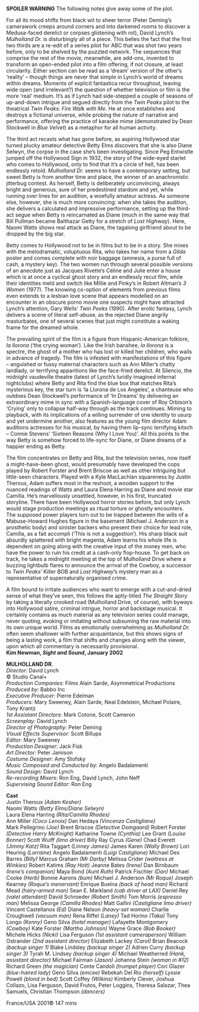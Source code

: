 

**SPOILER WARNING** The following notes give away some of the plot.

For all its mood shifts from black wit to sheer terror (Peter Deming’s camerawork creeps around corners and into darkened rooms to discover a Medusa-faced derelict or corpses glistening with rot), David Lynch’s _Mulholland Dr._ is disturbingly all of a piece. This belies the fact that the first two thirds are a re-edit of a series pilot for ABC that was shot two years before, only to be shelved by the puzzled network. The sequences that comprise the rest of the movie, meanwhile, are add-ons, invented to transform an open-ended pilot into a film offering, if not closure, at least circularity. Either section can be read as a ‘dream’ version of the other’s ‘reality’ – though things are never that simple in Lynch’s world of dreams within dreams. Moments of explicit fantastica recur throughout, leaving wide open (and irrelevant?) the question of whether television or film is the more ‘real’ medium. It’s as if Lynch had side-stepped a couple of seasons of up-and-down intrigue and segued directly from the _Twin Peaks_ pilot to the theatrical _Twin Peaks: Fire Walk with Me_. He at once establishes and destroys a fictional universe, while probing the nature of narrative and performance, offering the practice of karaoke mime (demonstrated by Dean Stockwell in _Blue Velvet_) as a metaphor for all human activity.

The third act recasts what has gone before, as aspiring Hollywood star turned plucky amateur detective Betty Elms discovers that she is also Diane Selwyn, the corpse in the case she’s been investigating. Since Peg Entwistle jumped off the Hollywood Sign in 1932, the story of the wide-eyed starlet who comes to Hollywood, only to find that it’s a circle of hell, has been endlessly retold. _Mulholland Dr._ seems to have a contemporary setting, but sweet Betty is from another time and place, the winner of an anachronistic jitterbug contest. As herself, Betty is deliberately unconvincing, always bright and generous, sure of her predestined stardom and yet, while running over lines for an audition, a woefully amateur actress. As someone else, however, she is much more convincing: when she takes the audition, she delivers a calculated and impressive performance, setting up the third-act segue when Betty is reincarnated as Diane (much in the same way that Bill Pullman became Balthazar Getty for a stretch of _Lost Highway_). Here, Naomi Watts shows real attack as Diane, the tagalong girlfriend about to be dropped by the big star.

Betty comes to Hollywood not to be in films but to be in a story. She mixes with the melodramatic, voluptuous Rita, who takes her name from a _Gilda_ poster and comes complete with noir baggage (amnesia, a purse full of cash, a mystery key). The two women run through several possible versions of an anecdote just as Jacques Rivette’s Céline and Julie enter a house which is at once a cyclical ghost story and an endlessly recut film, while their identities meld and switch like Millie and Pinky’s in Robert Altman’s _3 Women_ (1977). The knowing co-option of elements from previous films even extends to a lesbian love scene that appears modelled on an encounter in an obscure porno movie one suspects might have attracted Lynch’s attention, Gary Wells’ _Twin Peeks_ (1990). After erotic fantasy, Lynch delivers a scene of literal self-abuse, as the rejected Diane angrily masturbates, one of several scenes that just might constitute a waking frame for the dreamed whole.

The prevailing spirit of the film is a figure from Hispanic-American folklore, _la llorona_ (‘the crying woman’). Like the Irish banshee, _la llorona_ is a spectre, the ghost of a mother who has lost or killed her children, who wails in advance of tragedy. The film is infested with manifestations of this figure – anguished or fussy maternal characters such as Ann Miller’s chatty landlady, or terrifying apparitions like the face-fried derelict. At Silencio, the midnight vaudeville theatre (latest of Lynch’s luridly imagined infernal nightclubs) where Betty and Rita find the blue box that matches Rita’s mysterious key, the star turn is ‘la Llorona de Los Angeles’, a chanteuse who outdoes Dean Stockwell’s performance of ‘In Dreams’ by delivering an extraordinary mime in sync with a Spanish-language cover of Roy Orbison’s ‘Crying’ only to collapse half-way through as the track continues. Miming to playback, with its implications of a willing surrender of one identity to usurp and yet undermine another, also features as the young film director Adam auditions actresses for his musical, by having them lip-sync terrifying kitsch – Connie Stevens’ ‘Sixteen Reasons (Why I Love You)’. All this points to the way Betty is somehow forced to life-sync for Diane, or Diane dreams of a happier ending as Betty.

The film concentrates on Betty and Rita, but the television series, now itself a might-have-been ghost, would presumably have developed the cops played by Robert Forster and Brent Briscoe as well as other intriguing but little-seen characters. Played with a Kyle MacLachlan squareness by Justin Theroux, Adam suffers most in the reshoot, a wooden support to the nuanced readings of Watts and Laura Elena Harring as Diane and movie star Camilla. He’s marvellously unsettled, however, in his first, truncated storyline. There have been Hollywood horror stories before, but only Lynch would stage production meetings as ritual torture or ghostly encounters. The supposed power players turn out to be trapped between the wills of a Mabuse-Howard Hughes figure in the basement (Michael J. Anderson in a prosthetic body) and sinister backers who present their choice for lead role, Camilla, as a fait accompli (‘This is not a suggestion’). His sharp black suit absurdly splattered with bright magenta, Adam learns his whole life is dependent on going along with the creative input of the money men, who have the power to ruin his credit at a cash-only flop-house. To get back on track, he takes a midnight meeting at the top of Mulholland Drive where a buzzing lightbulb flares to announce the arrival of the Cowboy, a successor to _Twin Peaks_’ Killer BOB and _Lost Highway_’s mystery man as a representative of supernaturally organised crime.

A film bound to irritate audiences who want to emerge with a cut-and-dried sense of what they’ve seen, this follows the aptly-titled _The Straight Story_ by taking a literally crooked road (Mulholland Drive, of course), with byways into Hollywood satire, criminal intrigue, horror and backstage musical. It certainly contains as much material as any television series could manage, never quoting, evoking or imitating without subsuming the raw material into its own unique world. Films as emotionally overwhelming as _Mulholland Dr._ often seem shallower with further acquaintance, but this shows signs of being a lasting work, a film that shifts and changes along with the viewer, upon which all commentary is necessarily provisional.  
**Kim Newman, _Sight and Sound_, January 2002**  

**MULHOLLAND DR.**  
_Director:_ David Lynch  
©  Studio Canal+  
_Production Companies:_ Films Alain Sarde, Asymmetrical Productions  
_Produced by:_ Babbo Inc  
_Executive Producer:_ Pierre Edelman  
_Producers:_ Mary Sweeney, Alain Sarde, Neal Edelstein, Michael Polaire, Tony Krantz  
_1st Assistant Directors:_ Mark Cotone, Scott Cameron  
_Screenplay:_ David Lynch  
_Director of Photography:_ Peter Deming  
_Visual Effects Supervisor:_ Scott Billups  
_Editor:_ Mary Sweeney  
_Production Designer:_ Jack Fisk  
_Art Director:_ Peter Jamison  
_Costume Designer:_ Amy Stofsky  
_Music Composed and Conducted by:_ Angelo Badalamenti  
_Sound Design:_ David Lynch  
_Re-recording Mixers:_ Ron Eng, David Lynch, John Neff  
_Supervising Sound Editor:_ Ron Eng  

**Cast**  
Justin Theroux _(Adam Kesher)_  
Naomi Watts _(Betty Elms/Diane Selwyn)_  
Laura Elena Harring _(Rita/Camilla Rhodes)_   
Ann Miller _(Coco Lenoix)_ 
Dan Hedaya _(Vincenzo Castigliane)_  
Mark Pellegrino _(Joe)_
Brent Briscoe _(Detective Domgaard)_
Robert Forster _(Detective Harry McKnight)_
Katharine Towne _(Cynthia)_
Lee Grant _(Louise Bonner)_
Scott Wulff _(limo driver)_
Billy Ray Cyrus _(Gene)_
Chad Everett _(Jimmy Katz)_
Rita Taggart _(Linney James)_
James Karen _(Wally Brown)_
Lori Heuring _(Lorraine)_
Angelo Badalamenti _(Luigi Castigliane)_
Michael Des Barres _(Billy)_
Marcus Graham _(Mr Darby)_
Melissa Crider _(waitress at Winkies)_
Robert Katims _(Ray Hott)_
Jeanne Bates _(Irene)_
Dan Birnbaum _(Irene’s companion)_
Maya Bond _(Aunt Ruth)_
Patrick Fischler _(Dan)_
Michael Cooke _(Herb)_
Bonnie Aarons _(bum)_
Michael J. Anderson _(Mr Roque)_
Joseph Kearney _(Roque’s menervant)_
Enrique Buelna _(back of head man)_
Richard Mead _(hairy-armed man)_
Sean E. Markland _(cab driver at LAX)_
Daniel Rey _(valet attendant)_
David Schroeder _(Robert Smith)_
Tom Morris _(espresso man)_
Melissa George _(Camilla Rhodes)_
Matt Gallini _(Castigliane limo driver)_
Vincent Castellanos _(Ed)_
Diane Nelson _(heavy-set woman)_
Charlie Croughwell _(vacuum man)_
Rena Riffel _(Laney)_
Tad Horino _(Taka)_
Tony Longo _(Kenny)_
Geno Silva _(hotel manager)_
Lafayette Montgomery _(Cowboy)_
Kate Forster _(Martha Johnson)_
Wayne Grace _(Bob Booker)_
Michele Hicks _(Nicki)_
Lisa Ferguson _(1st assistant cameraperson)_
William Ostrander _(2nd assistant director)_
Elizabeth Lackey _(Carol)_
Brian Beacock _(backup singer 1)_
Blake Lindsley _(backup singer 2)_
Adrien Curry _(backup singer 3)_
Tyrah M. Lindsey _(backup singer 4)_
Michael Weatherred _(Hank, assistant director)_
Michael Fairman _(Jason)_
Johanna Stein _(woman in #12)_
Richard Green _(the magician)_
Conte Candoli _(trumpet player)_
Cori Glazer _(blue-haired lady)_
Geno Silva _(emcee)_
Rebekah Del Rio _(herself)_
Lyssie Powell _(blond in bed)_
Scott Coffey _(Wilkins)_
Kimberly Clever, Joshua Collazo, Lisa Ferguson, David Frutos, Peter Loggins, Theresa Salazar, Thea Samuels, Christian Thompson _(dancers)_

France/USA 2001©
147 mins
<!--stackedit_data:
eyJoaXN0b3J5IjpbLTExODEzNzc4ODFdfQ==
-->